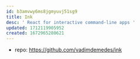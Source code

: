 ```yaml
---
id: b3amvwy6ms8jgmyuvj51sg9
title: Ink
desc: ' React for interactive command-line apps '
updated: 1712119905952
created: 1672965280621
---
```


- repo: https://github.com/vadimdemedes/ink